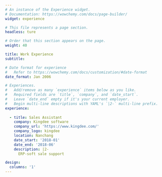 ```yaml
---
# An instance of the Experience widget.
# Documentation: https://wowchemy.com/docs/page-builder/
widget: experience

# This file represents a page section.
headless: ture

# Order that this section appears on the page.
weight: 40

title: Work Experience
subtitle:

# Date format for experience
#   Refer to https://wowchemy.com/docs/customization/#date-format
date_format: Jan 2006

# Experiences.
#   Add/remove as many `experience` items below as you like.
#   Required fields are `title`, `company`, and `date_start`.
#   Leave `date_end` empty if it's your current employer.
#   Begin multi-line descriptions with YAML's `|2-` multi-line prefix.
experience:
        
  - title: Sales Assistant
    company: Kingdee software
    company_url: 'https://www.kingdee.com/'
    company_logo: kingdee
    location: Nanchang
    date_start: '2018-01'
    date_end: '2018-06'
    description: |2-
      ERP-soft sale support

design:
  columns: '1'
---
```

